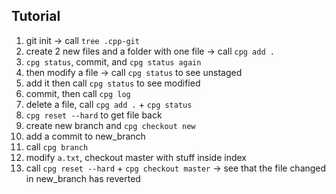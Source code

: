 
## Tutorial 
1. git init -> call `tree .cpp-git`
2. create 2 new files and a folder with one file -> call `cpg add .`
3. `cpg status`, commit, and `cpg status again`
3. then modify a file -> call `cpg status` to see unstaged
4. add it then call `cpg status` to see modified
5. commit, then call `cpg log`
6. delete a file, call `cpg add .` + `cpg status`
7. `cpg reset --hard` to get file back 
8. create new branch and `cpg checkout new`
9. add a commit to new_branch
10. call `cpg branch`
11. modify `a.txt`, checkout master with stuff inside index
12. call `cpg reset --hard` + `cpg checkout master` -> see that the file changed in new_branch has reverted
